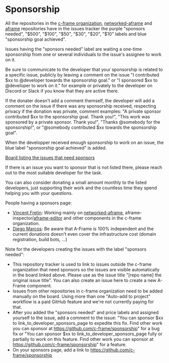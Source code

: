 # Sponsorship

All the repositories in the [c-frame organization](https://github.com/c-frame), [networked-aframe](https://github.com/networked-aframe/networked-aframe) and [aframe](https://github.com/aframevr/aframe) repositories have in the issues tracker the purple "sponsors needed", "$500", "$100", "$50", "$30", "$20", "$10" labels and blue "sponsorship goal achieved".

Issues having the "sponsors needed" label are waiting a one-time sponsorship from one or several individuals to the issue's assignee to work on it.

Be sure to communicate to the developer that your sponsorship is related to a specific issue, publicly by leaving a comment on the issue "I contributed $xx to @developer towards the sponsorship goal." or  "I sponsored $xx to @developer to work on it." for example or privately to the developer on Discord or Slack if you know that they are active there.

If the donater doesn't add a comment themself, the developer will add a comment on the issue if there was any sponsorship received, respecting privacy if the donation was private, comment examples: "A private sponsor contributed $xx to the sponsorship goal. Thank you!", "This work was sponsored by a private sponsor. Thank you!", "Thanks @somebody for the sponsorship!", or "@somebody contributed $xx towards the sponsorship goal".

When the developper received enough sponsorship to work on an issue, the blue label "sponsorship goal achieved" is added.

[Board listing the issues that need sponsors](https://github.com/orgs/c-frame/projects/2/views/1)

If there is an issue you want to sponsor that is not listed there, please reach out to the most suitable developer for the task.

You can also consider donating a small amount monthly to the listed developers, just supporting their work and the countless time they spend helping you with your questions.

People having a sponsors page:

- [Vincent Fretin](https://github.com/sponsors/vincentfretin): Working mainly on [networked-aframe](https://github.com/networked-aframe/networked-aframe), aframe-inspector/[aframe-editor](https://github.com/c-frame/aframe-editor) and other components in the c-frame organization.
- [Diego Marcos](https://github.com/sponsors/dmarcos): Be aware that A-Frame is 100% independent and the current donations doesn't even cover the infrastructure cost (domain registration, build bots, ...)

Note for the developers creating the issues with the label "sponsors needed":
- This repository tracker is used to link to issues outside the c-frame organization that need sponsors so the issues are visible automatically in the board linked above. Please use as the issue title "[repo name] the original issue title". You can also create an issue here to create a new A-Frame component.
- Issues from other repositories in c-frame organization need to be added manually on the board. Using more than one "Auto-add to project" workflow is a paid GitHub feature and we're not currently paying for that.
- After you added the "sponsors needed" and price labels and assigned yourself to the issue, add a comment to the issue: "You can sponsor $xx to link_to_developer_sponsors_page to expedite this fix. Find other work you can sponsor at https://github.com/c-frame/sponsorship" for a bug fix or "You can sponsor $xx to link_to_developer_sponsors_page fully or partially to work on this feature. Find other work you can sponsor at https://github.com/c-frame/sponsorship" for a feature.
- On your sponsors page, add a link to https://github.com/c-frame/sponsorship
